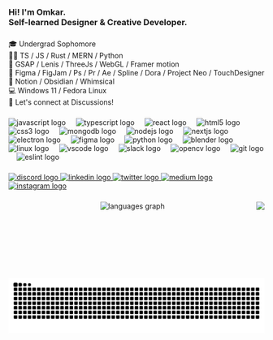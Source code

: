 <h3 align="left">Hi! I'm Omkar.<br>Self-learned Designer & Creative Developer.</h3>

###

<p align="left">🎓 Undergrad Sophomore <br>🧑‍💻 TS / JS / Rust / MERN / Python<br>👻 GSAP / Lenis / ThreeJs / WebGL / Framer motion<br>🍧 Figma / FigJam / Ps / Pr / Ae / Spline / Dora / Project Neo / TouchDesigner<br>🧠 Notion / Obsidian / Whimsical<br>💻 Windows 11 / Fedora Linux<br>🤝 Let's connect at Discussions!</p>

###

<div align="left">
  <img src="https://cdn.jsdelivr.net/gh/devicons/devicon/icons/javascript/javascript-original.svg" height="30" alt="javascript logo"  />
  <img width="12" />
  <img src="https://cdn.jsdelivr.net/gh/devicons/devicon/icons/typescript/typescript-original.svg" height="30" alt="typescript logo"  />
  <img width="12" />
  <img src="https://cdn.jsdelivr.net/gh/devicons/devicon/icons/react/react-original.svg" height="30" alt="react logo"  />
  <img width="12" />
  <img src="https://cdn.jsdelivr.net/gh/devicons/devicon/icons/html5/html5-original.svg" height="30" alt="html5 logo"  />
  <img width="12" />
  <img src="https://cdn.jsdelivr.net/gh/devicons/devicon/icons/css3/css3-original.svg" height="30" alt="css3 logo"  />
  <img width="12" />
  <img src="https://cdn.jsdelivr.net/gh/devicons/devicon/icons/mongodb/mongodb-original.svg" height="30" alt="mongodb logo"  />
  <img width="12" />
  <img src="https://cdn.jsdelivr.net/gh/devicons/devicon/icons/nodejs/nodejs-original.svg" height="30" alt="nodejs logo"  />
  <img width="12" />
  <img src="https://cdn.jsdelivr.net/gh/devicons/devicon/icons/nextjs/nextjs-original.svg" height="30" alt="nextjs logo"  />
  <img width="12" />
  <img src="https://cdn.jsdelivr.net/gh/devicons/devicon/icons/electron/electron-original.svg" height="30" alt="electron logo"  />
  <img width="12" />
  <img src="https://cdn.jsdelivr.net/gh/devicons/devicon/icons/figma/figma-original.svg" height="30" alt="figma logo"  />
  <img width="12" />
  <img src="https://cdn.jsdelivr.net/gh/devicons/devicon/icons/python/python-original.svg" height="30" alt="python logo"  />
  <img width="12" />
  <img src="https://cdn.jsdelivr.net/gh/devicons/devicon/icons/blender/blender-original.svg" height="30" alt="blender logo"  />
  <img width="12" />
  <img src="https://cdn.jsdelivr.net/gh/devicons/devicon/icons/linux/linux-original.svg" height="30" alt="linux logo"  />
  <img width="12" />
  <img src="https://cdn.jsdelivr.net/gh/devicons/devicon/icons/vscode/vscode-original.svg" height="30" alt="vscode logo"  />
  <img width="12" />
  <img src="https://cdn.jsdelivr.net/gh/devicons/devicon/icons/slack/slack-original.svg" height="30" alt="slack logo"  />
  <img width="12" />
  <img src="https://cdn.jsdelivr.net/gh/devicons/devicon/icons/opencv/opencv-original.svg" height="30" alt="opencv logo"  />
  <img width="12" />
  <img src="https://cdn.jsdelivr.net/gh/devicons/devicon/icons/git/git-original.svg" height="30" alt="git logo"  />
  <img width="12" />
  <img src="https://cdn.jsdelivr.net/gh/devicons/devicon/icons/eslint/eslint-original.svg" height="30" alt="eslint logo"  />
</div>

###

<div align="left">
  <a href="https://discordapp.com/users/837398422980919397" target="_blank">
    <img src="https://img.shields.io/static/v1?message=Discord&logo=discord&label=&color=F84743&logoColor=white&labelColor=&style=for-the-badge" height="32" alt="discord logo"  />
  </a>
  <a href="https://www.linkedin.com/in/omkariyer4/" target="_blank">
    <img src="https://img.shields.io/static/v1?message=LinkedIn&logo=linkedin&label=&color=F84743&logoColor=white&labelColor=&style=for-the-badge" height="32" alt="linkedin logo"  />
  </a>
  <a href="https://x.com/omkariyer4" target="_blank">
    <img src="https://img.shields.io/static/v1?message=Twitter&logo=twitter&label=&color=F84743&logoColor=white&labelColor=&style=for-the-badge" height="32" alt="twitter logo"  />
  </a>
  <a href="https://medium.com/@omkar-4" target="_blank">
    <img src="https://img.shields.io/static/v1?message=Medium&logo=medium&label=&color=F84743&logoColor=white&labelColor=&style=for-the-badge" height="32" alt="medium logo"  />
  </a>
  <a href="https://instagram.com/omkar_04.0" target="_blank">
    <img src="https://img.shields.io/static/v1?message=Instagram&logo=instagram&label=&color=F84743&logoColor=white&labelColor=&style=for-the-badge" height="32" alt="instagram logo"  />
  </a>
</div>

###

<img align="right" height="150" src="https://avatars.githubusercontent.com/u/136555960?v=4"  />

###

<div align="center">
  <img src="https://github-readme-stats.vercel.app/api/top-langs?username=omkar-4&locale=en&hide_title=false&layout=compact&card_width=320&langs_count=5&theme=dracula&hide_border=false&order=2&custom_title=Mostly%20Tinkered%20with" height="150" alt="languages graph"  />
</div>

###

<br clear="both">

<img src="https://raw.githubusercontent.com/omkar-4/omkar-4/output/snake.svg" alt="Snake animation" />

###
